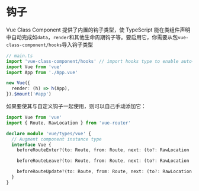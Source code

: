 # 钩子

Vue Class Component 提供了内置的钩子类型，使 TypeScript 能在类组件声明中自动完成如`data`，`render`和其他生命周期钩子等。要启用它，你需要从包`vue-class-component/hooks`导入钩子类型

```ts
// main.ts
import 'vue-class-component/hooks' // import hooks type to enable auto-complete
import Vue from 'vue'
import App from './App.vue'

new Vue({
  render: (h) => h(App),
}).$mount('#app')
```

如果要使其与自定义钩子一起使用，则可以自己手动添加它：

```ts
import Vue from 'vue'
import { Route, RawLocation } from 'vue-router'

declare module 'vue/types/vue' {
  // Augment component instance type
  interface Vue {
    beforeRouteEnter?(to: Route, from: Route, next: (to?: RawLocation | false | ((vm: Vue) => void)) => void): void

    beforeRouteLeave?(to: Route, from: Route, next: (to?: RawLocation | false | ((vm: Vue) => void)) => void): void

    beforeRouteUpdate?(to: Route, from: Route, next: (to?: RawLocation | false | ((vm: Vue) => void)) => void): void
  }
}
```
